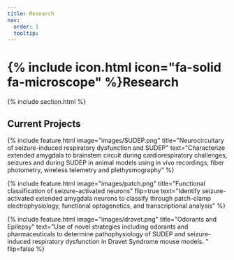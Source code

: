 ```yaml
---
title: Research
nav:
  order: 1
  tooltip: 
---
```


# {% include icon.html icon="fa-solid fa-microscope" %}Research

{% include section.html %}

## Current Projects


{%
  include feature.html
  image="images/SUDEP.png"
  title="Neurocircuitary of seizure-induced respiratory dysfunction and SUDEP"
  text="Characterize extended amygdala to brainstem circuit during cardiorespiratory challenges, seizures and during SUDEP in animal models using in vivo recordings, fiber photometry, wireless telemetry and plethysmography"
%}


{%
  include feature.html
  image="images/patch.png"
  title="Functional classification of seizure-activated neurons"
  flip=true
  text="Identify seizure-activated extended amygdala neurons to classify through patch-clamp electrophysiology, functional optogenetics, and transcriptional analysis"
%}

{%
  include feature.html
  image="images/dravet.png"
  title="Odorants and Epilepsy"
  text="Use of novel strategies including odorants and pharmaceuticals to determine pathophysiology of SUDEP and seizure-induced respiratory dysfunction in Dravet Syndrome mouse models. "
  flip=false
%}
